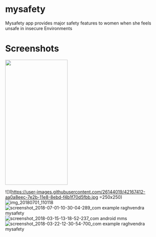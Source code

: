 # mysafety

Mysafety app provides major safety features to women when she feels unsafe in insecure Environments


# Screenshots
<img src="https://user-images.githubusercontent.com/26144019/42167383-9523336c-7e2b-11e8-8110-dc2c2b675517.png" width="200"
 height="400">

![](https://user-images.githubusercontent.com/26144019/42167412-aa0a8eec-7e2b-11e8-8ebd-f4b1f70d5fbb.jpg =250x250)
![img_20180701_110118](https://user-images.githubusercontent.com/26144019/42167400-a098f3bc-7e2b-11e8-8510-1559c7cbb941.jpg)
![screenshot_2018-07-01-10-30-04-289_com example raghvendra mysafety](https://user-images.githubusercontent.com/26144019/42167465-cd8c7312-7e2b-11e8-979d-28ae0737b303.png)
![screenshot_2018-03-15-13-18-52-237_com android mms](https://user-images.githubusercontent.com/26144019/42167531-fd4d4176-7e2b-11e8-838b-12c36aa872dc.png)
![screenshot_2018-03-22-12-30-54-700_com example raghvendra mysafety](https://user-images.githubusercontent.com/26144019/42167554-07c2e3fe-7e2c-11e8-92df-350fab5aeb5f.png)



